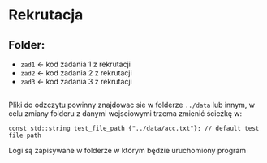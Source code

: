 # Rekrutacja

## Folder:
* `zad1` <- kod zadania 1 z rekrutacji
* `zad2` <- kod zadania 2 z rekrutacji
* `zad3` <- kod zadania 3 z rekrutacji

##
Pliki do odzczytu powinny znajdowac sie w folderze `../data` lub innym, w celu zmiany folderu z danymi wejsciowymi trzema zmienić ścieżkę w:
```
const std::string test_file_path {"../data/acc.txt"}; // default test file path
```
Logi są zapisywane w folderze w którym będzie uruchomiony program
